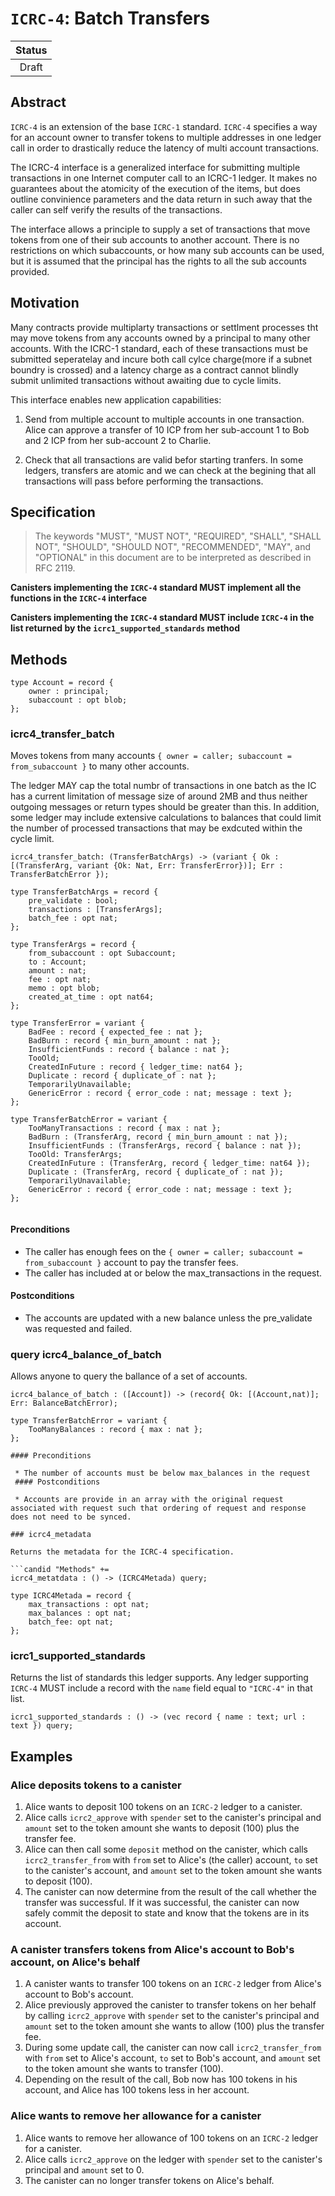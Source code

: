 # `ICRC-4`: Batch Transfers

| Status |
|:------:|
| Draft  |

## Abstract

`ICRC-4` is an extension of the base `ICRC-1` standard.
`ICRC-4` specifies a way for an account owner to transfer tokens to multiple addresses in one ledger call in order to drastically reduce the latency of multi account transactions.

The ICRC-4 interface is a generalized interface for submitting multiple transactions in one Internet computer call to an ICRC-1 ledger. It makes no guarantees about the atomicity of the execution of the items, but does outline convinience parameters and the data return in such away that the caller can self verify the results of the transactions.

The interface allows a principle to supply a set of transactions that move tokens from one of their sub accounts to another account. There is no restrictions on which subaccounts, or how many sub accounts can be used, but it is assumed that the principal has the rights to all the sub accounts provided.

## Motivation

Many contracts provide multiplarty transactions or settlment processes tht may move tokens from any accounts owned by a principal to many other accounts. With the ICRC-1 standard, each of these transactions must be submitted seperatelay and incure both call cylce charge(more if a subnet boundry is crossed) and a latency charge as a contract cannot blindly submit unlimited transactions without awaiting due to cycle limits.

This interface enables new application capabilities:

  1. Send from multiple account to multiple accounts in one transaction.
     Alice can approve a transfer of 10 ICP from her sub-account 1 to Bob and 2 ICP from her sub-account 2 to Charlie.

  2. Check that all transactions are valid befor starting tranfers.
     In some ledgers, transfers are atomic and we can check at the begining that all transactions will pass before performing the transactions.

## Specification

> The keywords "MUST", "MUST NOT", "REQUIRED", "SHALL", "SHALL NOT", "SHOULD", "SHOULD NOT", "RECOMMENDED", "MAY", and "OPTIONAL" in this document are to be interpreted as described in RFC 2119.

**Canisters implementing the `ICRC-4` standard MUST implement all the functions in the `ICRC-4` interface**

**Canisters implementing the `ICRC-4` standard MUST include `ICRC-4` in the list returned by the `icrc1_supported_standards` method**

## Methods

```candid "Type definitions" +=
type Account = record {
    owner : principal;
    subaccount : opt blob;
};
```

### icrc4_transfer_batch

Moves tokens from many accounts `{ owner = caller; subaccount = from_subaccount }` to many other accounts.

The ledger MAY cap the total numbr of transactions in one batch as the IC has a current limitation of message size of around 2MB and thus neither outgoing messages or return types should be greater than this. In addition, some ledger may include extensive calculations to balances that could limit the number of processed transactions that may be exdcuted within the cycle limit.

```candid "Methods" +=
icrc4_transfer_batch: (TransferBatchArgs) -> (variant { Ok : [(TransferArg, variant {Ok: Nat, Err: TransferError})]; Err : TransferBatchError });
```

```candid "Type definitions" +=
type TransferBatchArgs = record {
    pre_validate : bool;
    transactions : [TransferArgs];
    batch_fee : opt nat;
};

type TransferArgs = record {
    from_subaccount : opt Subaccount;
    to : Account;
    amount : nat;
    fee : opt nat;
    memo : opt blob;
    created_at_time : opt nat64;
};

type TransferError = variant {
    BadFee : record { expected_fee : nat };
    BadBurn : record { min_burn_amount : nat };
    InsufficientFunds : record { balance : nat };
    TooOld;
    CreatedInFuture : record { ledger_time: nat64 };
    Duplicate : record { duplicate_of : nat };
    TemporarilyUnavailable;
    GenericError : record { error_code : nat; message : text };
};

type TransferBatchError = variant {
    TooManyTransactions : record { max : nat };
    BadBurn : (TransferArg, record { min_burn_amount : nat });
    InsufficientFunds : (TransferArgs, record { balance : nat });
    TooOld: TransferArgs;
    CreatedInFuture : (TransferArg, record { ledger_time: nat64 });
    Duplicate : (TransferArg, record { duplicate_of : nat });
    TemporarilyUnavailable;
    GenericError : record { error_code : nat; message : text };
};


```

#### Preconditions

* The caller has enough fees on the `{ owner = caller; subaccount = from_subaccount }` account to pay the transfer fees.
* The caller has included at or below the max_transactions in the request.

#### Postconditions

* The accounts are updated with a new balance unless the pre_validate was requested and failed.

### query icrc4_balance_of_batch

Allows anyone to query the ballance of a set of accounts.

```candid "Methods" +=
icrc4_balance_of_batch : ([Account]) -> (record{ Ok: [(Account,nat)]; Err: BalanceBatchError);
```

```candid "Type definitions" +=
type TransferBatchError = variant {
    TooManyBalances : record { max : nat };
};

#### Preconditions
 
 * The number of accounts must be below max_balances in the request
 #### Postconditions

 * Accounts are provide in an array with the original request associated with request such that ordering of request and response does not need to be synced.

### icrc4_metadata

Returns the metadata for the ICRC-4 specification.

```candid "Methods" +=
icrc4_metatdata : () -> (ICRC4Metada) query;
```
```candid "Type definitions" +=
type ICRC4Metada = record {
    max_transactions : opt nat;
    max_balances : opt nat;
    batch_fee: opt nat;
};

```
### icrc1_supported_standards

Returns the list of standards this ledger supports.
Any ledger supporting `ICRC-4` MUST include a record with the `name` field equal to `"ICRC-4"` in that list.

```candid "Methods" +=
icrc1_supported_standards : () -> (vec record { name : text; url : text }) query;
```

## Examples

### Alice deposits tokens to a canister

1. Alice wants to deposit 100 tokens on an `ICRC-2` ledger to a canister.
2. Alice calls `icrc2_approve` with `spender` set to the canister's principal and `amount` set to the token amount she wants to deposit (100) plus the transfer fee.
3. Alice can then call some `deposit` method on the canister, which calls `icrc2_transfer_from` with `from` set to Alice's (the caller) account, `to` set to the canister's account, and `amount` set to the token amount she wants to deposit (100).
4. The canister can now determine from the result of the call whether the transfer was successful.
   If it was successful, the canister can now safely commit the deposit to state and know that the tokens are in its account.

### A canister transfers tokens from Alice's account to Bob's account, on Alice's behalf

1. A canister wants to transfer 100 tokens on an `ICRC-2` ledger from Alice's account to Bob's account.
2. Alice previously approved the canister to transfer tokens on her behalf by calling `icrc2_approve` with `spender` set to the canister's principal and `amount` set to the token amount she wants to allow (100) plus the transfer fee.
3. During some update call, the canister can now call `icrc2_transfer_from` with `from` set to Alice's account, `to` set to Bob's account, and `amount` set to the token amount she wants to transfer (100).
4. Depending on the result of the call, Bob now has 100 tokens in his account, and Alice has 100 tokens less in her account.

### Alice wants to remove her allowance for a canister

1. Alice wants to remove her allowance of 100 tokens on an `ICRC-2` ledger for a canister.
2. Alice calls `icrc2_approve` on the ledger with `spender` set to the canister's principal and `amount` set to 0.
3. The canister can no longer transfer tokens on Alice's behalf.

<!--
```candid ICRC-2.did +=
<<<Type definitions>>>

service : {
  <<<Methods>>>
}
```
-->
 
